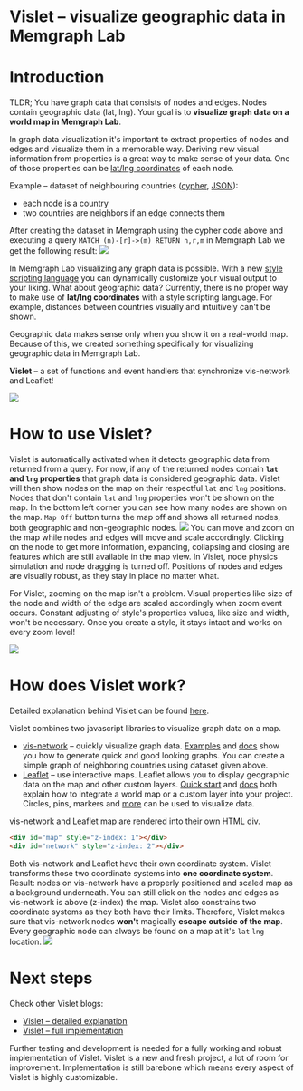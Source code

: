 # Vislet – visualize geographic data in Memgraph Lab

# Introduction

TLDR; You have graph data that consists of nodes and edges. Nodes contain geographic data (lat, lng). Your goal is to **visualize graph data on a world map in Memgraph Lab**. 

In graph data visualization it's important to extract properties of nodes and edges and visualize them in a memorable way. Deriving new visual information from properties is a great way to make sense of your data. One of those properties can be [lat/lng coordinates](https://en.wikipedia.org/wiki/Geographic_coordinate_system#Latitude_and_longitude) of each node.

Example – dataset of neighbouring countries ([cypher](https://pastebin.com/raw/MYL1779v), [JSON](https://pastebin.com/raw/WJWiHeQ8)):
- each node is a country
- two countries are neighbors if an edge connects them

After creating the dataset in Memgraph using the cypher code above and executing a query `MATCH (n)-[r]->(m) RETURN n,r,m` in Memgraph Lab we get the following result:
![](https://i.imgur.com/5I8Wod6.png)

In Memgraph Lab visualizing any graph data is possible. With a new [style scripting language](https://) you can dynamically customize your visual output to your liking. What about geographic data? Currently, there is no proper way to make use of **lat/lng coordinates** with a style scripting language. For example, distances between countries visually and intuitively can't be shown. 

Geographic data makes sense only when you show it on a real-world map. Because of this, we created something specifically for visualizing geographic data in Memgraph Lab.

**Vislet** – a set of functions and event handlers that synchronize vis-network and Leaflet! 

![](https://i.imgur.com/eYaQw0A.png)



# How to use Vislet?

Vislet is automatically activated when it detects geographic data from returned from a query. For now, if any of the returned nodes contain **`lat` and `lng` properties** that graph data is considered geographic data. Vislet will then show nodes on the map on their respectful `lat` and `lng` positions. Nodes that don't contain `lat` and `lng` properties won't be shown on the map. In the bottom left corner you can see how many nodes are shown on the map. `Map Off` button turns the map off and shows all returned nodes, both geographic and non-geographic nodes.
![](https://i.imgur.com/Zmur6lB.jpg)
You can move and zoom on the map while nodes and edges will move and scale accordingly. Clicking on the node to get more information, expanding, collapsing and closing are features which are still available in the map view. In Vislet, node physics simulation and node dragging is turned off. Positions of nodes and edges are visually robust, as they stay in place no matter what.

For Vislet, zooming on the map isn't a problem. Visual properties like size of the node and width of the edge are scaled accordingly when zoom event occurs. Constant adjusting of style's properties values, like size and width, won't be necessary. Once you create a style, it stays intact and works on every zoom level!

![](https://i.imgur.com/aWLWz4t.png)

# How does Vislet work?

Detailed explanation behind Vislet can be found [here](link).

Vislet combines two javascript libraries to visualize graph data on a map.
- [vis-network](https://visjs.github.io/vis-network/docs/) – quickly visualize graph data. [Examples](https://visjs.github.io/vis-network/examples/) and [docs](https://visjs.github.io/vis-network/docs/network/) show you how to generate quick and good looking graphs. You can create a simple graph of neighboring countries using dataset given above.
- [Leaflet](https://leafletjs.com/index.html) – use interactive maps. Leaflet allows you to display geographic data on the map and other custom layers. [Quick start](https://leafletjs.com/examples/quick-start/) and [docs](https://leafletjs.com/reference-versions.html) both explain how to integrate a world map or a custom layer into your project. Circles, pins, markers and [more](https://leafletjs.com/reference-1.7.1.html#path) can be used to visualize data.


vis-network and Leaflet map are rendered into their own HTML div.
```html
<div id="map" style="z-index: 1"></div>
<div id="network" style="z-index: 2"></div>
```
Both vis-network and Leaflet have their own coordinate system. Vislet transforms those two coordinate systems into **one coordinate system**. Result: nodes on vis-network have a properly positioned and scaled map as a background underneath. You can still click on the nodes and edges as vis-network is above (z-index) the map. Vislet also constrains two coordinate systems as they both have their limits. Therefore, Vislet makes sure that vis-network nodes **won't**  magically **escape outside of the map**. Every geographic node can always be found on a map at it's `lat` `lng` location.
![](https://i.imgur.com/GCy0UrS.jpg)

# Next steps

Check other Vislet blogs:
- [Vislet – detailed explanation](link)
- [Vislet – full implementation](link)

Further testing and development is needed for a fully working and robust implementation of Vislet. Vislet is a new and fresh project, a lot of room for improvement. Implementation is still barebone which means every aspect of Vislet is highly customizable.
